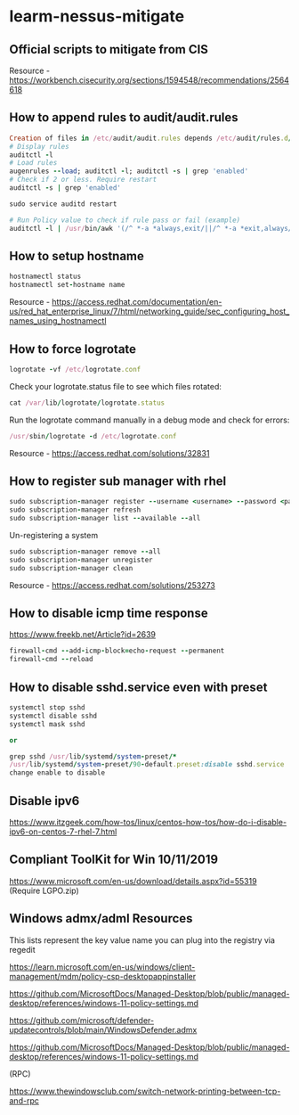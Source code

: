 # learm-nessus-mitigate

## Official scripts to mitigate from CIS
Resource - https://workbench.cisecurity.org/sections/1594548/recommendations/2564618

## How to append rules to audit/audit.rules
```ruby
Creation of files in /etc/audit/audit.rules depends /etc/audit/rules.d/audit.rules
# Display rules
auditctl -l
# Load rules
augenrules --load; auditctl -l; auditctl -s | grep 'enabled'
# Check if 2 or less. Require restart
auditctl -s | grep 'enabled'

sudo service auditd restart

# Run Policy value to check if rule pass or fail (example)
auditctl -l | /usr/bin/awk '(/^ *-a *always,exit/||/^ *-a *exit,always/) &&/ -F *arch=b32/ &&(/ -F *auid!=unset/||/ -F *auid!=-1/||/ -F *auid!=4294967295/) &&(/ -C *euid!=uid/||/ -C *uid!=euid/) &&/ -S *execve/ &&(/ key= *[!-~]* *$/||/ -k *[!-~]* *$/)' | /usr/bin/awk '{print} END {if (NR != 0) print "pass" ; else print "fail"}'

```
## How to setup hostname
```ruby
hostnamectl status
hostnamectl set-hostname name
```
Resource - https://access.redhat.com/documentation/en-us/red_hat_enterprise_linux/7/html/networking_guide/sec_configuring_host_names_using_hostnamectl
## How to force logrotate
```ruby
logrotate -vf /etc/logrotate.conf
```
Check your logrotate.status file to see which files rotated:
```ruby
cat /var/lib/logrotate/logrotate.status
```
Run the logrotate command manually in a debug mode and check for errors:
```ruby
/usr/sbin/logrotate -d /etc/logrotate.conf
```
Resource - https://access.redhat.com/solutions/32831

## How to register sub manager with rhel
```ruby
sudo subscription-manager register --username <username> --password <password> --auto-attach
sudo subscription-manager refresh
sudo subscription-manager list --available --all
```
Un-registering a system
```ruby
sudo subscription-manager remove --all
sudo subscription-manager unregister
sudo subscription-manager clean
```
Resource - https://access.redhat.com/solutions/253273
## How to disable icmp time response
https://www.freekb.net/Article?id=2639
```ruby
firewall-cmd --add-icmp-block=echo-request --permanent
firewall-cmd --reload
```
## How to disable sshd.service even with preset
```ruby
systemctl stop sshd
systemctl disable sshd
systemctl mask sshd

or

grep sshd /usr/lib/systemd/system-preset/*
/usr/lib/systemd/system-preset/90-default.preset:disable sshd.service
change enable to disable
```

## Disable ipv6
https://www.itzgeek.com/how-tos/linux/centos-how-tos/how-do-i-disable-ipv6-on-centos-7-rhel-7.html

## Compliant ToolKit for Win 10/11/2019
https://www.microsoft.com/en-us/download/details.aspx?id=55319 (Require LGPO.zip)

## Windows admx/adml Resources
This lists represent the key value name you can plug into the registry via regedit

https://learn.microsoft.com/en-us/windows/client-management/mdm/policy-csp-desktopappinstaller

https://github.com/MicrosoftDocs/Managed-Desktop/blob/public/managed-desktop/references/windows-11-policy-settings.md

https://github.com/microsoft/defender-updatecontrols/blob/main/WindowsDefender.admx

https://github.com/MicrosoftDocs/Managed-Desktop/blob/public/managed-desktop/references/windows-11-policy-settings.md

(RPC)

https://www.thewindowsclub.com/switch-network-printing-between-tcp-and-rpc
